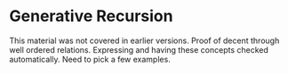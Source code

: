 # Generative Recursion
 
This material was not covered in earlier versions. Proof of decent through well ordered relations. Expressing and having these concepts checked automatically. Need to pick a few examples.

